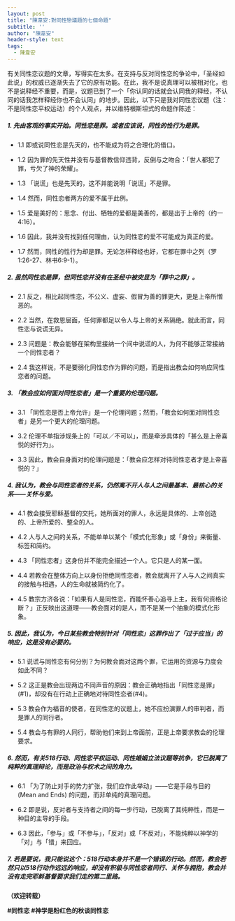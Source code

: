 ```yaml
---
layout: post
title: "陳韋安:對同性戀議題的七個命題"
subtitle: ''
author: "陳韋安"
header-style: text
tags:
  - 陳韋安
---
```

有关同性恋议题的文章，写得实在太多。在支持与反对同性恋的争论中，「圣经如此说」的权威已逐渐失去了它的原有功能。在此，我不是说真理可以被相对化，也不是说释经不重要，而是，议题已到了一个「你认同的话就会认同我的释经，不认同的话我怎样释经你也不会认同」的地步。因此，以下只是我对同性恋议题（注：不是同性恋平权运动）的个人观点，并以维特根斯坦式的命题作陈述：

##### 1. 先由客观的事实开始。同性恋是罪。或者应该说，同性的性行为是罪。

+ 1.1 即或说同性恋是先天的，也不能成为将之合理化的借口。

+ 1.2 因为罪的先天性并没有与基督教信仰违背，反倒与之吻合：「世人都犯了罪，亏欠了神的荣耀」。

+ 1.3 「说谎」也是先天的，这不并能说明「说谎」不是罪。

+ 1.4 然而，同性恋者两方的爱不属于此例。

+ 1.5 爱是美好的：思念、付出、牺牲的爱都是美善的，都是出于上帝的（约一4:16）。

+ 1.6 因此，我并没有找到任何理由，认为同性恋的爱不可能成为真正的爱。

+ 1.7 然而，同性的性行为却是罪。无论怎样释经也好，它都在罪中之列（罗1:26-27、林书6:9-1）。

##### 2. 虽然同性恋是罪，但同性恋并没有在圣经中被突显为「罪中之罪」。

+ 2.1 反之，相比起同性恋，不公义、虚妄、假冒为善的罪更大，更是上帝所憎恶的。

+ 2.2 当然，在救恩层面，任何罪都足以令人与上帝的关系隔绝。就此而言，同性恋与说谎无异。

+ 2.3 问题是：教会能够在架构里接纳一个间中说谎的人，为何不能够正常接纳一个同性恋者？

+ 2.4 我这样说，不是要弱化同性恋作为罪的问题，而是指出教会如何响应同性恋者的问题。

##### 3. 「教会应如何面对同性恋者」是一个重要的伦理问题。

+ 3.1 「同性恋是否上帝允许」是一个伦理问题；然而，「教会如何面对同性恋者」是另一个更大的伦理问题。

+ 3.2 伦理不单指涉规条上的「可以／不可以」，而是牵涉具体的「甚么是上帝喜悦的好行为」。

+ 3.3 因此，教会自身面对的伦理问题是：「教会应怎样对待同性恋者才是上帝喜悦的？」

##### 4. 我认为，教会与同性恋者的关系，仍然离不开人与人之间最基本、最核心的关系——关怀与爱。

+ 4.1 教会接受耶稣基督的交托，她所面对的罪人，永远是具体的、上帝创造的、上帝所爱的、整全的人。

+ 4.2 人与人之间的关系，不能单单以某个「模式化形象」或「身份」来衡量、标签和简约。

+ 4.3 「同性恋者」这身份并不能完全描述一个人。它只是人的某一面。

+ 4.4 若教会在整体方向上以身份拒绝同性恋者，教会就离开了人与人之间真实的接触与相遇，人的生命就被简约化了。

+ 4.5 教宗方济各说：「如果有人是同性恋，而能怀善心追寻上主，我有何资格论断？」正反映出这道理——教会面对的是人，而不是某一个抽象的模式化形象。

##### 5. 因此，我认为，今日某些教会特别针对「同性恋」这罪作出了「过于应当」的响应，这是没有必要的。

+ 5.1 说谎与同性恋有何分别？为何教会面对这两个罪，它运用的资源与力度会如此不同？

+ 5.2 这正是教会出现两边不同声音的原因：教会正确地指出「同性恋是罪」(#1)，却没有在行动上正确地对待同性恋者(#4)。

+ 5.3 教会作为福音的使者，在同性恋的议题上，她不应扮演罪人的审判者，而是罪人的同行者。

+ 5.4 教会与有罪的人同行，帮助他们来到上帝面前，正是上帝要求教会的伦理要求。

##### 6. 然而，有关518行动、同性恋平权运动、同性婚姻立法议题等抗争，它已脱离了纯粹的真理辩论，而是政治与权术之间的角力。

+ 6.1 「为了防止对手的势力扩张，我们应作此举动」——它是手段与目的(Mean and Ends) 的问题，而非单纯的真理问题。

+ 6.2 即是说，反对者与支持者之间的每一步行动，已脱离了其纯粹性，而是一种目的主导的手段。

+ 6.3 因此，「参与」或「不参与」，「反对」或「不反对」，不能纯粹以神学的「对」与「错」来回应。

##### 7. 若是要说，我只能说这个：518行动本身并不是一个错误的行动。然而，教会若然只以518行动作远远的响应，却没有积极与同性恋者同行、关怀与拥抱，教会并没有走完耶稣基督要求我们走的第二里路。

__（欢迎转载）__

__#同性恋 #神学是粉红色的秋谈同性恋__

